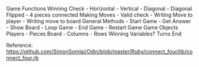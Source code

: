 Game Functions
  Winning Check
    - Horizontal
    - Vertical
    - Diagonal
    - Diagonal Flipped
    - 4 pieces connected
  Making Moves
    - Valid check
    - Writing Move to player
    - Writing move to board
  General Methods
    - Start Game
    - Get Answer
    - Show Board
    - Loop Game
    - End Game
    - Restart Game
Game Objects
  Players
    - Pieces
  Board
    - Columns
    - Rows
  Winning Variables?
  Turns
End

Reference: https://github.com/SimonSomlai/Odin/blob/master/Ruby/connect_four/lib/connect_four.rb
